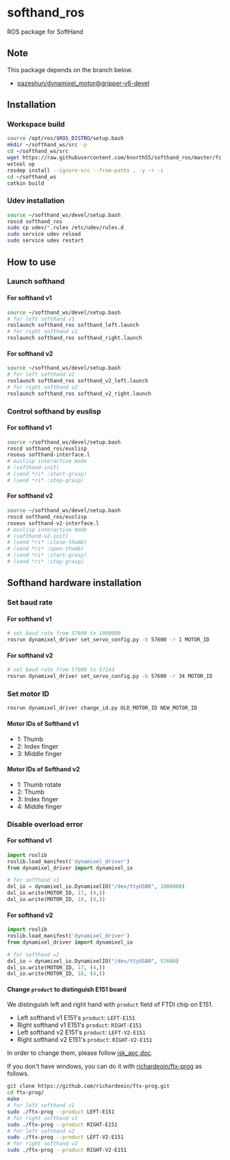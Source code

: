 # softhand_ros

ROS package for SoftHand

## Note

This package depends on the branch below.

- [pazeshun/dynamixel_motor@gripper-v6-devel](https://github.com/pazeshun/dynamixel_motor/tree/gripper-v6-devel)

## Installation

### Workspace build

```bash
source /opt/ros/$ROS_DISTRO/setup.bash
mkdir ~/softhand_ws/src -p
cd ~/softhand_ws/src
wget https://raw.githubusercontent.com/knorth55/softhand_ros/master/fc.rosinstall -O .rosinstall
wstool up
rosdep install --ignore-src --from-paths . -y -r -i
cd ~/softhand_ws
catkin build
```

### Udev installation

```bash
source ~/softhand_ws/devel/setup.bash
roscd softhand_ros
sudo cp udev/*.rules /etc/udev/rules.d
sudo service udev reload
sudo service udev restart
```

## How to use

### Launch softhand

#### For softhand v1

```bash
source ~/softhand_ws/devel/setup.bash
# for left softhand v1
roslaunch softhand_ros softhand_left.launch
# for right softhand v1
roslaunch softhand_ros softhand_right.launch
```

#### For softhand v2

```bash
source ~/softhand_ws/devel/setup.bash
# for left softhand v2
roslaunch softhand_ros softhand_v2_left.launch
# for right softhand v2
roslaunch softhand_ros softhand_v2_right.launch
```

### Control softhand by euslisp

#### For softhand v1

```bash
source ~/softhand_ws/devel/setup.bash
roscd softhand_ros/euslisp
roseus softhand-interface.l
# euslisp interactive mode
# (softhand-init)
# (send *ri* :start-grasp)
# (send *ri* :stop-grasp)
```

#### For softhand v2

```bash
source ~/softhand_ws/devel/setup.bash
roscd softhand_ros/euslisp
roseus softhand-v2-interface.l
# euslisp interactive mode
# (softhand-v2-init)
# (send *ri* :close-thumb)
# (send *ri* :open-thumb)
# (send *ri* :start-grasp)
# (send *ri* :stop-grasp)
```

## Softhand hardware installation

### Set baud rate

#### For softhand v1

```bash
# set baud rate from 57600 to 1000000
rosrun dynamixel_driver set_servo_config.py -b 57600 -r 1 MOTOR_ID
```

#### For softhand v2

```bash
# set baud rate from 57600 to 57143
rosrun dynamixel_driver set_servo_config.py -b 57600 -r 34 MOTOR_ID
```

### Set motor ID

```bash
rosrun dynamixel_driver change_id.py OLD_MOTOR_ID NEW_MOTOR_ID
```

#### Motor IDs of Softhand v1

- 1: Thumb
- 2: Index finger
- 3: Middle finger

#### Motor IDs of Softhand v2

- 1: Thumb rotate
- 2: Thumb
- 3: Index finger
- 4: Middle finger

### Disable overload error

#### For softhand v1

```python
import roslib
roslib.load_manifest('dynamixel_driver')
from dynamixel_driver import dynamixel_io

# for softhand v1
dxl_io = dynamixel_io.DynamixelIO("/dev/ttyUSB0", 1000000)
dxl_io.write(MOTOR_ID, 17, (4,))
dxl_io.write(MOTOR_ID, 18, (4,))
```

#### For softhand v2

```python
import roslib
roslib.load_manifest('dynamixel_driver')
from dynamixel_driver import dynamixel_io

# for softhand v2
dxl_io = dynamixel_io.DynamixelIO("/dev/ttyUSB0", 57600)
dxl_io.write(MOTOR_ID, 17, (4,))
dxl_io.write(MOTOR_ID, 18, (4,))
```

#### Change `product` to distinguish E151 board

We distinguish left and right hand with `product` field of FTDI chip on E151.

- Left softhand v1 E151's `product`: `LEFT-E151`
- Right softhand v1 E151's `product`: `RIGHT-E151`
- Left softhand v2 E151's `product`: `LEFT-V2-E151`
- Right softhand v2 E151's `product`: `RIGHT-V2-E151`

In order to change them, please follow [jsk_apc doc](https://jsk-apc.readthedocs.io/en/latest/jsk_arc2017_baxter/setup_gripper_v6.html#distinguish-left-dxhub-from-right-one).

If you don't have windows, you can do it with [richardeoin/ftx-prog](https://github.com/richardeoin/ftx-prog) as follows.

```bash
git clone https://github.com/richardeoin/ftx-prog.git
cd ftx-prog/
make
# for left softhand v1
sudo ./ftx-prog --product LEFT-E151
# for right softhand v1
sudo ./ftx-prog --product RIGHT-E151
# for left softhand v2
sudo ./ftx-prog --product LEFT-V2-E151
# for right softhand v2
sudo ./ftx-prog --product RIGHT-V2-E151
```
